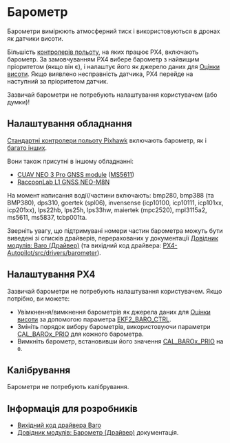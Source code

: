 # Барометр

Барометри вимірюють атмосферний тиск і використовуються в дронах як датчики висоти.

Більшість [контролерів польоту](../flight_controller/index.md), на яких працює PX4, включають барометр. За замовчуванням PX4 вибере барометр з найвищим пріоритетом (якщо він є), і налаштує його як джерело даних для [Оцінки висоти](../advanced_config/tuning_the_ecl_ekf.md#height). Якщо виявлено несправність датчика, PX4 перейде на наступний за пріоритетом датчик.

Зазвичай барометри не потребують налаштування користувачем (або думки)!

## Налаштування обладнання

[Стандартні контролери польоту Pixhawk](../flight_controller/autopilot_pixhawk_standard.md) включають барометр, як і [багато інших](../flight_controller/index.md).

Вони також присутні в іншому обладнанні:

- [CUAV NEO 3 Pro GNSS module](https://doc.cuav.net/gps/neo-series-gnss/en/neo-3-pro.html#key-data) ([MS5611](../modules/modules_driver_baro.md#ms5611))
- [RaccoonLab L1 GNSS NEO-M8N](https://raccoonlab.co/tproduct/360882105-258620719271-cyphal-and-dronecan-gnss-m8n-magnetomete)

На момент написання водії/частини включають: bmp280, bmp388 (та BMP380), dps310, goertek (spl06), invensense (icp10100, icp10111, icp101xx, icp201xx), lps22hb, lps25h, lps33hw, maiertek (mpc2520), mpl3115a2, ms5611, ms5837, tcbp001ta.

Зверніть увагу, що підтримувані номери частин барометра можуть бути виведені зі списків драйверів, перерахованих у документації [Довідник модулів: Baro (Драйвер)](../modules/modules_driver_baro.md) (та вихідний код драйвера: [PX4-Autopilot/src/drivers/barometer](https://github.com/PX4/PX4-Autopilot/tree/main/src/drivers/barometer)).

## Налаштування PX4

Зазвичай барометри не потребують налаштування користувачем. Якщо потрібно, ви можете:

- Увімкнення/вимкнення барометрів як джерела даних для [Оцінки висоти](../advanced_config/tuning_the_ecl_ekf.md#height) за допомогою параметра [EKF2_BARO_CTRL](../advanced_config/parameter_reference.md#EKF2_BARO_CTRL).
- Змініть порядок вибору барометрів, використовуючи параметри [CAL_BAROx_PRIO](../advanced_config/parameter_reference.md#CAL_BARO0_PRIO) для кожного барометра.
- Вимкніть барометр, встановивши його значення [CAL_BAROx_PRIO](../advanced_config/parameter_reference.md#CAL_BARO0_PRIO) на `0`.

## Калібрування

Барометри не потребують калібрування.


<!-- Notes:
- Absolute value isn't important since we just use the difference in altitude between "now" and the value when initializing EKF2
- There is usually a scale factor error but it's compensated by the GNSS altitude using a bias estimator in EKF2 (we don't provide a way to calibrate that). This method is fine as long as the height change of the drone isn't too fast (below 200-300km/h probably; don't have real data on that).
- The baro readings can be corrected using a param SENS_BARO_QNH (https://en.wikipedia.org/wiki/Altimeter_setting) parameter, but again, it is only necessary to adjust it if the absolute barometric altitude is required by the pilot.
-->

## Інформація для розробників

- [Вихідний код драйвера Baro](https://github.com/PX4/PX4-Autopilot/tree/main/src/drivers/barometer)
- [Довідник модулів: Барометр (Драйвер)](../modules/modules_driver_baro.md) документація.

